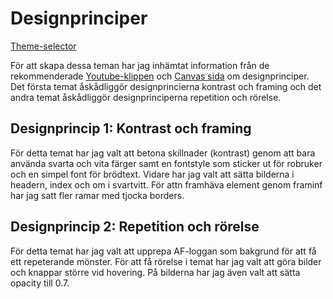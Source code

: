 Designprinciper
===============================

[Theme-selector](theme-selector)

För att skapa dessa teman har jag inhämtat information från de rekommenderade [Youtube-klippen](https://www.youtube.com/playlist?list=PLKtP9l5q3ce-oz7aoBkk-oEn4xzGbtqxU) och [Canvas sida](https://www.canva.com/learn/design-elements-principles/) om designprinciper. Det första temat åskådliggör designprincierna kontrast och framing och det andra temat åskådliggör designprinciperna repetition och rörelse.

<h2>Designprincip 1: Kontrast och framing</h2>
För detta temat har jag valt att betona skillnader (kontrast) genom att bara använda svarta och vita färger samt en fontstyle som sticker ut för robruker och en simpel font för brödtext. Vidare har jag valt att sätta bilderna i headern, index och om i svartvitt. För attn framhäva element genom framinf har jag satt fler ramar med tjocka borders.

<h2>Designprincip 2: Repetition och rörelse</h2>
För detta temat har jag valt att upprepa AF-loggan som bakgrund för att få ett repeterande mönster. För att få rörelse i temat har jag valt att göra bilder och knappar större vid hovering. På bilderna har jag även valt att sätta opacity till 0.7.
